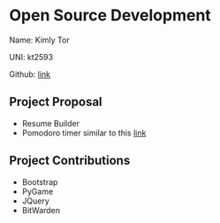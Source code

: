 # Open Source Development

Name: Kimly Tor

UNI: kt2593

Github: [link](https://github.com/KimlyTor)


## Project Proposal
- Resume Builder 
- Pomodoro timer similar to this [link](https://github.com/ivoronin/TomatoBar)

## Project Contributions
- Bootstrap
- PyGame 
- JQuery 
- BitWarden 